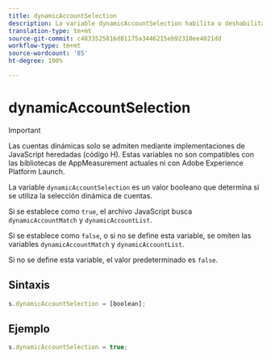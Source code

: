 ```yaml
---
title: dynamicAccountSelection
description: La variable dynamicAccountSelection habilita o deshabilita la selección dinámica de cuentas.
translation-type: tm+mt
source-git-commit: c4833525816d81175a3446215eb92310ee4021dd
workflow-type: tm+mt
source-wordcount: '85'
ht-degree: 100%

---
```



# dynamicAccountSelection

>[!IMPORTANT]
>
>Las cuentas dinámicas solo se admiten mediante implementaciones de JavaScript heredadas (código H). Estas variables no son compatibles con las bibliotecas de AppMeasurement actuales ni con Adobe Experience Platform Launch.

La variable `dynamicAccountSelection` es un valor booleano que determina si se utiliza la selección dinámica de cuentas.

Si se establece como `true`, el archivo JavaScript busca `dynamicAccountMatch` y `dynamicAccountList`.

Si se establece como `false`, o si no se define esta variable, se omiten las variables `dynamicAccountMatch` y `dynamicAccountList`.

Si no se define esta variable, el valor predeterminado es `false`.

## Sintaxis

```js
s.dynamicAccountSelection = [boolean];
```

## Ejemplo

```js
s.dynamicAccountSelection = true;
```
